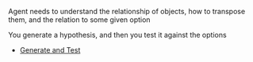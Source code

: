 
Agent needs to understand the relationship of objects, how to transpose them, and the relation to some given option

You generate a hypothesis, and then you test it against the options

- [Generate and Test](./School.KBAI.Fundamentals.Generate_and_Test.md)
